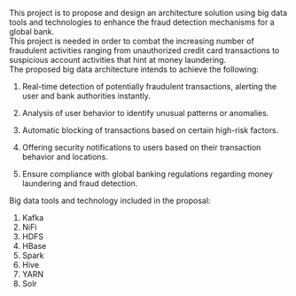 This project is to propose and design an architecture solution using big data tools and technologies to enhance the fraud detection mechanisms for a global bank.  
This project is needed in order to combat the increasing number of fraudulent activities ranging from unauthorized credit card transactions to suspicious account activities that hint at money laundering.  
The proposed big data architecture intends to achieve the following:  
1.	Real-time detection of potentially fraudulent transactions, alerting the user and bank authorities instantly.
   
2.	Analysis of user behavior to identify unusual patterns or anomalies.
   
3.	Automatic blocking of transactions based on certain high-risk factors.
   
4.	Offering security notifications to users based on their transaction behavior and locations.
   
5.	Ensure compliance with global banking regulations regarding money laundering and fraud detection.

Big data tools and technology included in the proposal:  
1. Kafka
2. NiFi
3. HDFS
4. HBase
5. Spark
6. Hive
7. YARN
8. Solr
    


